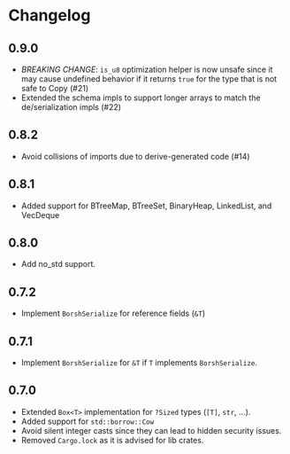 # Changelog

## 0.9.0
- *BREAKING CHANGE*: `is_u8` optimization helper is now unsafe since it may
  cause undefined behavior if it returns `true` for the type that is not safe
  to Copy (#21)
- Extended the schema impls to support longer arrays to match the
  de/serialization impls (#22)

## 0.8.2
- Avoid collisions of imports due to derive-generated code (#14)

## 0.8.1
- Added support for BTreeMap, BTreeSet, BinaryHeap, LinkedList, and VecDeque

## 0.8.0
- Add no_std support.

## 0.7.2
- Implement `BorshSerialize` for reference fields (`&T`)

## 0.7.1
- Implement `BorshSerialize` for `&T` if `T` implements `BorshSerialize`.

## 0.7.0

- Extended `Box<T>` implementation for `?Sized` types (`[T]`, `str`, ...).
- Added support for `std::borrow::Cow`
- Avoid silent integer casts since they can lead to hidden security issues.
- Removed `Cargo.lock` as it is advised for lib crates.

